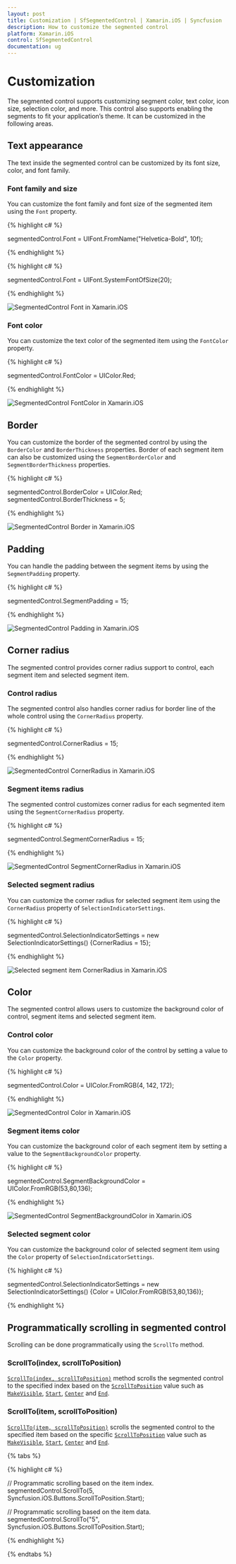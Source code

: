 ```yaml
---
layout: post
title: Customization | SfSegmentedControl | Xamarin.iOS | Syncfusion 
description: How to customize the segmented control
platform: Xamarin.iOS
control: SfSegmentedControl
documentation: ug
---
```


# Customization

The segmented control supports customizing segment color, text color, icon size, selection color, and more. This control also supports enabling the segments to fit your application’s theme. It can be customized in the following areas.

## Text appearance

The text inside the segmented control can be customized by its font size, color, and font family.

### Font family and size

You can customize the font family and font size of the segmented item using the `Font` property.

{% highlight c# %}

segmentedControl.Font = UIFont.FromName("Helvetica-Bold", 10f);

{% endhighlight %}

{% highlight c# %}

segmentedControl.Font = UIFont.SystemFontOfSize(20);

{% endhighlight %}

![SegmentedControl Font in Xamarin.iOS](images/Customization/SegmentedControl_Font.png)

### Font color

You can customize the text color of the segmented item using the `FontColor` property.

{% highlight c# %}

segmentedControl.FontColor = UIColor.Red;

{% endhighlight %}

![SegmentedControl FontColor in Xamarin.iOS](images/Customization/SegmentedControl_Fontcolor.png)

## Border

You can customize the border of the segmented control by using the `BorderColor`  and `BorderThickness` properties. Border of each segment item can also be customized using the `SegmentBorderColor`  and `SegmentBorderThickness` properties.

{% highlight c# %}

segmentedControl.BorderColor = UIColor.Red;
segmentedControl.BorderThickness = 5;

{% endhighlight %}

![SegmentedControl Border in Xamarin.iOS](images/Customization/SegmentedControl_Border.png)

## Padding

You can handle the padding between the segment items by using the `SegmentPadding` property.

{% highlight c# %}

segmentedControl.SegmentPadding = 15;

{% endhighlight %}

![SegmentedControl Padding in Xamarin.iOS](images/Customization/SegmentedControl_Padding.png)

## Corner radius

The segmented control provides corner radius support to control, each segment item and selected segment item.

### Control radius

The segmented control also handles corner radius for border line of the whole control using the `CornerRadius` property.

{% highlight c# %}

segmentedControl.CornerRadius = 15;

{% endhighlight %}

![SegmentedControl CornerRadius in Xamarin.iOS](images/Customization/SegmentedControl_ControlRadius.png)

### Segment items radius

The segmented control customizes corner radius for each segmented item using the `SegmentCornerRadius` property.

{% highlight c# %}

segmentedControl.SegmentCornerRadius = 15;

{% endhighlight %}

![SegmentedControl SegmentCornerRadius in Xamarin.iOS](images/Customization/SegmentedControl_ItemCornerRadius.png)

### Selected segment radius

You can customize the corner radius for selected segment item using the `CornerRadius` property of `SelectionIndicatorSettings`.

{% highlight c# %}

segmentedControl.SelectionIndicatorSettings = new SelectionIndicatorSettings() {CornerRadius = 15};

{% endhighlight %}

![Selected segment item CornerRadius in Xamarin.iOS](images/Customization/SegmentedControl_SelectionRadius.png)

## Color

The segmented control allows users to customize the background color of control, segment items and selected segment item.

### Control color

You can customize the background color of the control by setting a value to the `Color` property.

{% highlight c# %}

segmentedControl.Color = UIColor.FromRGB(4, 142, 172);

{% endhighlight %}

![SegmentedControl Color in Xamarin.iOS](images/Customization/SegmentedControl_Color.png)

### Segment items color

You can customize the background color of each segment item by setting a value to the `SegmentBackgroundColor` property.

{% highlight c# %}

segmentedControl.SegmentBackgroundColor = UIColor.FromRGB(53,80,136);

{% endhighlight %}

![SegmentedControl SegmentBackgroundColor in Xamarin.iOS](images/Customization/SegmentedControl_SegmentColor.png)

### Selected segment color

You can customize the background color of selected segment item using the `Color` property of `SelectionIndicatorSettings`.

{% highlight c# %}

segmentedControl.SelectionIndicatorSettings = new SelectionIndicatorSettings() {Color = UIColor.FromRGB(53,80,136)};

{% endhighlight %}

## Programmatically scrolling in segmented control 

Scrolling can be done programmatically using the `ScrollTo` method.

### ScrollTo(index, scrollToPosition)

[`ScrollTo(index, scrollToPosition)`]() method scrolls the segmented control to the specified index based on the [`ScrollToPosition`]() value such as [`MakeVisible`](), [`Start`](), [`Center`]() and [`End`]().

### ScrollTo(item, scrollToPosition)

[`ScrollTo(item, scrollToPosition)`]() scrolls the segmented control to the specified item based on the specific [`ScrollToPosition`]() value such as [`MakeVisible`](), [`Start`](), [`Center`]() and [`End`]().

{% tabs %}

{% highlight c# %}

// Programmatic scrolling based on the item index.
segmentedControl.ScrollTo(5, Syncfusion.iOS.Buttons.ScrollToPosition.Start);

// Programmatic scrolling based on the item data.
segmentedControl.ScrollTo("5", Syncfusion.iOS.Buttons.ScrollToPosition.Start);

{% endhighlight %}

{% endtabs %}